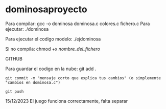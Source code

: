 # dominosaproyecto

Para compilar: gcc -o dominosa dominosa.c colores.c fichero.c
Para ejecutar: ./dominosa

Para ejecutar el codigo modelo: ./ejdominosa

Si no compila: chmod +x *nombre_del_fichero*

GITHUB

Para guardar el codigo en la nube: 
    git add .
    
    git commit -m "mensaje corto que explica tus cambios" (o simplemente "cambios en dominosa.c")
    
    git push

15/12/2023
El juego funciona correctamente, falta separar
